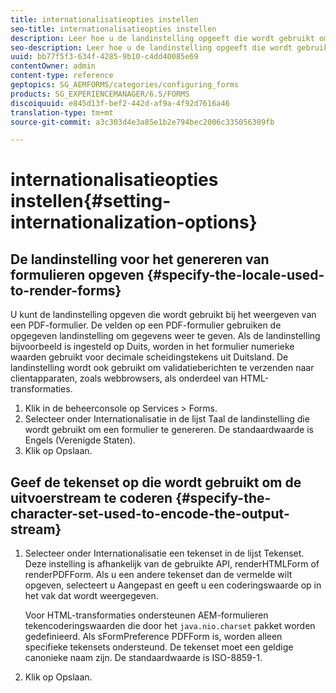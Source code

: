 ```yaml
---
title: internationalisatieopties instellen
seo-title: internationalisatieopties instellen
description: Leer hoe u de landinstelling opgeeft die wordt gebruikt om formulieren te genereren en hoe u de tekenset opgeeft die wordt gebruikt om de uitvoerstream te coderen.
seo-description: Leer hoe u de landinstelling opgeeft die wordt gebruikt om formulieren te genereren en hoe u de tekenset opgeeft die wordt gebruikt om de uitvoerstream te coderen.
uuid: bb77f5f3-634f-4285-9b10-c4dd40085e69
contentOwner: admin
content-type: reference
geptopics: SG_AEMFORMS/categories/configuring_forms
products: SG_EXPERIENCEMANAGER/6.5/FORMS
discoiquuid: e845d13f-bef2-442d-af9a-4f92d7616a46
translation-type: tm+mt
source-git-commit: a3c303d4e3a85e1b2e794bec2006c335056309fb

---
```



# internationalisatieopties instellen{#setting-internationalization-options}

## De landinstelling voor het genereren van formulieren opgeven {#specify-the-locale-used-to-render-forms}

U kunt de landinstelling opgeven die wordt gebruikt bij het weergeven van een PDF-formulier. De velden op een PDF-formulier gebruiken de opgegeven landinstelling om gegevens weer te geven. Als de landinstelling bijvoorbeeld is ingesteld op Duits, worden in het formulier numerieke waarden gebruikt voor decimale scheidingstekens uit Duitsland. De landinstelling wordt ook gebruikt om validatieberichten te verzenden naar clientapparaten, zoals webbrowsers, als onderdeel van HTML-transformaties.

1. Klik in de beheerconsole op Services > Forms.
1. Selecteer onder Internationalisatie in de lijst Taal de landinstelling die wordt gebruikt om een formulier te genereren. De standaardwaarde is Engels (Verenigde Staten).
1. Klik op Opslaan.

## Geef de tekenset op die wordt gebruikt om de uitvoerstream te coderen {#specify-the-character-set-used-to-encode-the-output-stream}

1. Selecteer onder Internationalisatie een tekenset in de lijst Tekenset. Deze instelling is afhankelijk van de gebruikte API, renderHTMLForm of renderPDFForm. Als u een andere tekenset dan de vermelde wilt opgeven, selecteert u Aangepast en geeft u een coderingswaarde op in het vak dat wordt weergegeven.

   Voor HTML-transformaties ondersteunen AEM-formulieren tekencoderingswaarden die door het `java.nio.charset` pakket worden gedefinieerd. Als sFormPreference PDFForm is, worden alleen specifieke tekensets ondersteund. De tekenset moet een geldige canonieke naam zijn. De standaardwaarde is ISO-8859-1.

1. Klik op Opslaan.

